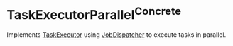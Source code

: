 # TaskExecutorParallel<sup>Concrete</sup>

Implements [TaskExecutor](../TaskExecutor/README.md) using [JobDispatcher](../JobDispatcher/README.md) to execute
tasks in parallel.
